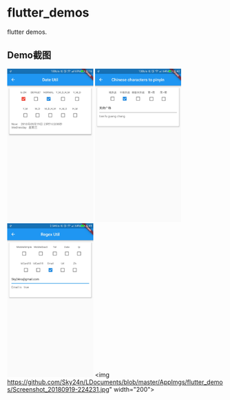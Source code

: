 # flutter_demos
flutter demos.

##  Demo截图
<img src="https://github.com/Sky24n/LDocuments/blob/master/AppImgs/flutter_demos/Screenshot_20180919-231618.jpg" width="200">   <img src="https://github.com/Sky24n/LDocuments/blob/master/AppImgs/flutter_demos/Screenshot_20180919-224204.jpg" width="200">
<img src="https://github.com/Sky24n/LDocuments/blob/master/AppImgs/flutter_demos/Screenshot_20180919-224146.jpg" width="200">   <img https://github.com/Sky24n/LDocuments/blob/master/AppImgs/flutter_demos/Screenshot_20180919-224231.jpg" width="200">